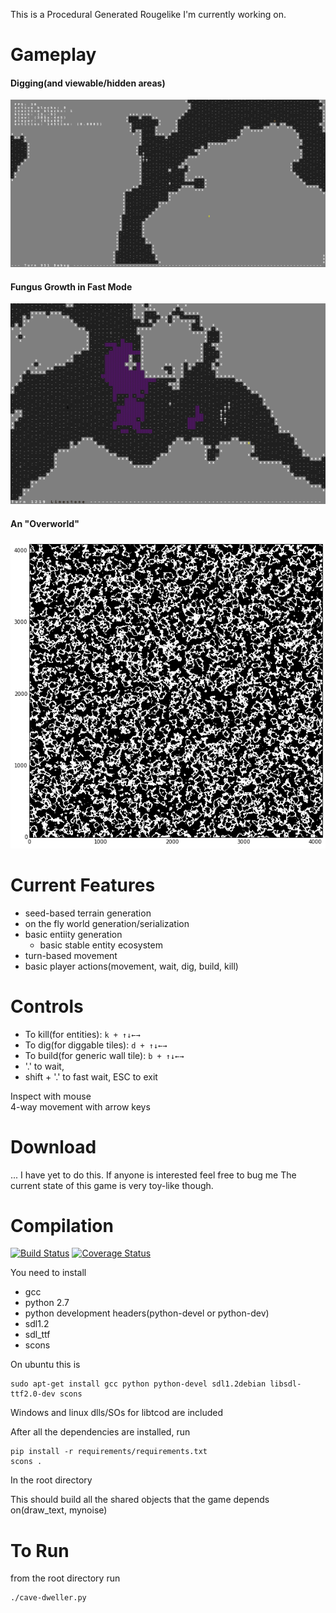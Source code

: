 This is a Procedural Generated Rougelike I'm currently working on.

# Gameplay

#### Digging(and viewable/hidden areas)

![Hidden Areas](media/hidden-areas.gif)

#### Fungus Growth in Fast Mode

![Fungus Growth](media/fungus-growth.gif)

#### An "Overworld"

!["Overworld"](media/4096.png)

# Current Features

- seed-based terrain generation
- on the fly world generation/serialization
- basic entiity generation
    - basic stable entity ecosystem
- turn-based movement
- basic player actions(movement, wait, dig, build, kill)

 # Controls

 * To kill(for entities): `k + ↑↓←→`
 * To dig(for diggable tiles): `d + ↑↓←→`
 * To build(for generic wall tile): `b + ↑↓←→`
 * '.' to wait, 
 * shift + '.' to fast wait, ESC to exit

Inspect with mouse  
4-way movement with arrow keys  

# Download

... I have yet to do this. 
If anyone is interested feel free to bug me 
The current state of this game is very toy-like though. 

# Compilation
[![Build Status](https://travis-ci.org/brycepg/cave-dweller.svg?branch=master)](https://travis-ci.org/brycepg/cave-dweller)
[![Coverage Status](https://coveralls.io/repos/github/brycepg/cave-dweller/badge.svg?branch=master)](https://coveralls.io/github/brycepg/cave-dweller?branch=master)

You need to install 

* gcc
* python 2.7
* python development headers(python-devel or python-dev)
* sdl1.2
* sdl_ttf
* scons

On ubuntu this is

    sudo apt-get install gcc python python-devel sdl1.2debian libsdl-ttf2.0-dev scons

Windows and linux dlls/SOs for libtcod are included

After all the dependencies are installed, run

    pip install -r requirements/requirements.txt
    scons .

In the root directory

This should build all the shared objects that the game depends on(draw_text, mynoise)

# To Run

from the root directory run

    ./cave-dweller.py
